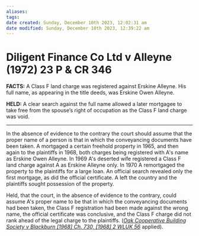 ```yaml
---
aliases: 
tags: 
date created: Sunday, December 10th 2023, 12:02:31 am
date modified: Sunday, December 10th 2023, 12:39:22 am
---
```


# Diligent Finance Co Ltd v Alleyne (1972) 23 P & CR 346

**FACTS:** A Class F land charge was registered against Erskine Alleyne. His full name, as appearing in the title deeds, was Erskine Owen Alleyne.

**HELD:** A clear search against the full name allowed a later mortgagee to take free from the spouse’s right of occupation as the Class F land charge was void.

---

In the absence of evidence to the contrary the court should assume that the proper name of a person is that in which the conveyancing documents have been taken. A mortgaged a certain freehold property in 1965, and then again to the plaintiffs in 1968, both charges being registered with A's name as Erskine Owen Alleyne. In 1969 A's deserted wife registered a Class F land charge against A as Erskine Alleyne only. In 1970 A remortgaged the property to the plaintiffs for a large loan. An official search revealed only the first mortgage, as did the official certificate. A left the country and the plaintiffs sought possession of the property.

Held, that the court, in the absence of evidence to the contrary, could assume A's proper name to be that in which the conveyancing documents had been taken, the Class F registration had been made against the wrong name, the official certificate was conclusive, and the Class F charge did not rank ahead of the legal charge to the plaintiffs. (_[Oak Cooperative Building Society v Blackburn [1968] Ch. 730, [1968] 2 WLUK 56](https://uk.westlaw.com/Document/I11EC8931E42811DA8FC2A0F0355337E9/View/FullText.html?originationContext=document&transitionType=DocumentItem&ppcid=f9808fa478ce48fea3a854667d8271ce&contextData=(sc.Search))_ applied).
